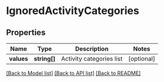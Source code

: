 # IgnoredActivityCategories

## Properties
Name | Type | Description | Notes
------------ | ------------- | ------------- | -------------
**values** | **string[]** | Activity categories list | [optional] 

[[Back to Model list]](../README.md#documentation-for-models) [[Back to API list]](../README.md#documentation-for-api-endpoints) [[Back to README]](../README.md)


